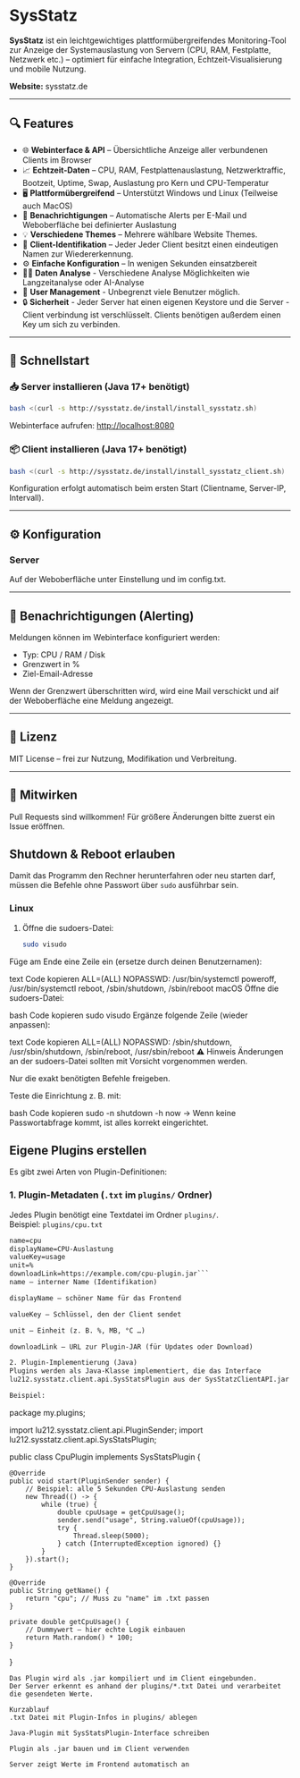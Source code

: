 # SysStatz

**SysStatz** ist ein leichtgewichtiges plattformübergreifendes Monitoring-Tool zur Anzeige der Systemauslastung von Servern (CPU, RAM, Festplatte, Netzwerk etc.) – optimiert für einfache Integration, Echtzeit-Visualisierung und mobile Nutzung.

**Website:** sysstatz.de

---

## 🔍 Features

- 🌐 **Webinterface & API** – Übersichtliche Anzeige aller verbundenen Clients im Browser
- 📈 **Echtzeit-Daten** – CPU, RAM, Festplattenauslastung, Netzwerktraffic, Bootzeit, Uptime, Swap, Auslastung pro Kern und CPU-Temperatur
- 🖥️ **Plattformübergreifend** – Unterstützt Windows und Linux (Teilweise auch MacOS)
- 🔔 **Benachrichtigungen** – Automatische Alerts per E-Mail und Weboberfläche bei definierter Auslastung
- 💡 **Verschiedene Themes** – Mehrere wählbare Website Themes.
- 🔐 **Client-Identifikation** – Jeder Jeder Client besitzt einen eindeutigen Namen zur Wiedererkennung.
- ⚙️ **Einfache Konfiguration** – In wenigen Sekunden einsatzbereit
- 👨‍💻 **Daten Analyse** - Verschiedene Analyse Möglichkeiten wie Langzeitanalyse oder AI-Analyse
- 🪪 **User Management** - Unbegrenzt viele Benutzer möglich.
- 🔒 **Sicherheit** - Jeder Server hat einen eigenen Keystore und die Server - Client verbindung ist verschlüsselt. Clients benötigen außerdem einen Key um sich zu verbinden.

---

## 🚀 Schnellstart

### 📥 Server installieren (Java 17+ benötigt)

```bash
bash <(curl -s http://sysstatz.de/install/install_sysstatz.sh)
```

Webinterface aufrufen: [http://localhost:8080](http://localhost:8080)

### 📦 Client installieren (Java 17+ benötigt)

```bash
bash <(curl -s http://sysstatz.de/install/install_sysstatz_client.sh)
```

Konfiguration erfolgt automatisch beim ersten Start (Clientname, Server-IP, Intervall).

---

## ⚙️ Konfiguration

### Server

Auf der Weboberfläche unter Einstellung und im config.txt.

---

## 📧 Benachrichtigungen (Alerting)

Meldungen können im Webinterface konfiguriert werden:

- Typ: CPU / RAM / Disk
- Grenzwert in %
- Ziel-Email-Adresse

Wenn der Grenzwert überschritten wird, wird eine Mail verschickt und aif der Weboberfläche eine Meldung angezeigt.

---

## 📜 Lizenz

MIT License – frei zur Nutzung, Modifikation und Verbreitung.

---

## 🤝 Mitwirken

Pull Requests sind willkommen! Für größere Änderungen bitte zuerst ein Issue eröffnen.


## Shutdown & Reboot erlauben

Damit das Programm den Rechner herunterfahren oder neu starten darf, müssen die Befehle ohne Passwort über `sudo` ausführbar sein.

### Linux
1. Öffne die sudoers-Datei:
   ```bash
   sudo visudo
Füge am Ende eine Zeile ein (ersetze <username> durch deinen Benutzernamen):

text
Code kopieren
<username> ALL=(ALL) NOPASSWD: /usr/bin/systemctl poweroff, /usr/bin/systemctl reboot, /sbin/shutdown, /sbin/reboot
macOS
Öffne die sudoers-Datei:

bash
Code kopieren
sudo visudo
Ergänze folgende Zeile (wieder <username> anpassen):

text
Code kopieren
<username> ALL=(ALL) NOPASSWD: /sbin/shutdown, /usr/sbin/shutdown, /sbin/reboot, /usr/sbin/reboot
⚠️ Hinweis
Änderungen an der sudoers-Datei sollten mit Vorsicht vorgenommen werden.

Nur die exakt benötigten Befehle freigeben.

Teste die Einrichtung z. B. mit:

bash
Code kopieren
sudo -n shutdown -h now
→ Wenn keine Passwortabfrage kommt, ist alles korrekt eingerichtet.


## Eigene Plugins erstellen

Es gibt zwei Arten von Plugin-Definitionen:

### 1. Plugin-Metadaten (`.txt` im `plugins/` Ordner)

Jedes Plugin benötigt eine Textdatei im Ordner `plugins/`.  
Beispiel: `plugins/cpu.txt`

```txt
name=cpu
displayName=CPU-Auslastung
valueKey=usage
unit=%
downloadLink=https://example.com/cpu-plugin.jar```
name – interner Name (Identifikation)

displayName – schöner Name für das Frontend

valueKey – Schlüssel, den der Client sendet

unit – Einheit (z. B. %, MB, °C …)

downloadLink – URL zur Plugin-JAR (für Updates oder Download)

2. Plugin-Implementierung (Java)
Plugins werden als Java-Klasse implementiert, die das Interface
lu212.sysstatz.client.api.SysStatsPlugin aus der SysStatzClientAPI.jar implementiert.

Beispiel:

```
package my.plugins;

import lu212.sysstatz.client.api.PluginSender;
import lu212.sysstatz.client.api.SysStatsPlugin;

public class CpuPlugin implements SysStatsPlugin {

    @Override
    public void start(PluginSender sender) {
        // Beispiel: alle 5 Sekunden CPU-Auslastung senden
        new Thread(() -> {
            while (true) {
                double cpuUsage = getCpuUsage();
                sender.send("usage", String.valueOf(cpuUsage));
                try {
                    Thread.sleep(5000);
                } catch (InterruptedException ignored) {}
            }
        }).start();
    }

    @Override
    public String getName() {
        return "cpu"; // Muss zu "name" im .txt passen
    }

    private double getCpuUsage() {
        // Dummywert – hier echte Logik einbauen
        return Math.random() * 100;
    }
}

```
Das Plugin wird als .jar kompiliert und im Client eingebunden.
Der Server erkennt es anhand der plugins/*.txt Datei und verarbeitet die gesendeten Werte.

Kurzablauf
.txt Datei mit Plugin-Infos in plugins/ ablegen

Java-Plugin mit SysStatsPlugin-Interface schreiben

Plugin als .jar bauen und im Client verwenden

Server zeigt Werte im Frontend automatisch an
